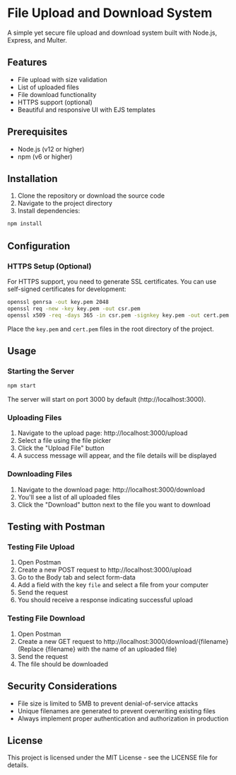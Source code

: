 # File Upload and Download System

A simple yet secure file upload and download system built with Node.js, Express, and Multer.

## Features

- File upload with size validation
- List of uploaded files
- File download functionality
- HTTPS support (optional)
- Beautiful and responsive UI with EJS templates

## Prerequisites

- Node.js (v12 or higher)
- npm (v6 or higher)

## Installation

1. Clone the repository or download the source code
2. Navigate to the project directory
3. Install dependencies:

```bash
npm install
```

## Configuration

### HTTPS Setup (Optional)

For HTTPS support, you need to generate SSL certificates. You can use self-signed certificates for development:

```bash
openssl genrsa -out key.pem 2048
openssl req -new -key key.pem -out csr.pem
openssl x509 -req -days 365 -in csr.pem -signkey key.pem -out cert.pem
```

Place the `key.pem` and `cert.pem` files in the root directory of the project.

## Usage

### Starting the Server

```bash
npm start
```

The server will start on port 3000 by default (http://localhost:3000).

### Uploading Files

1. Navigate to the upload page: http://localhost:3000/upload
2. Select a file using the file picker
3. Click the "Upload File" button
4. A success message will appear, and the file details will be displayed

### Downloading Files

1. Navigate to the download page: http://localhost:3000/download
2. You'll see a list of all uploaded files
3. Click the "Download" button next to the file you want to download

## Testing with Postman

### Testing File Upload

1. Open Postman
2. Create a new POST request to http://localhost:3000/upload
3. Go to the Body tab and select form-data
4. Add a field with the key `file` and select a file from your computer
5. Send the request
6. You should receive a response indicating successful upload

### Testing File Download

1. Open Postman
2. Create a new GET request to http://localhost:3000/download/{filename}
   (Replace {filename} with the name of an uploaded file)
3. Send the request
4. The file should be downloaded

## Security Considerations

- File size is limited to 5MB to prevent denial-of-service attacks
- Unique filenames are generated to prevent overwriting existing files
- Always implement proper authentication and authorization in production

## License

This project is licensed under the MIT License - see the LICENSE file for details. 